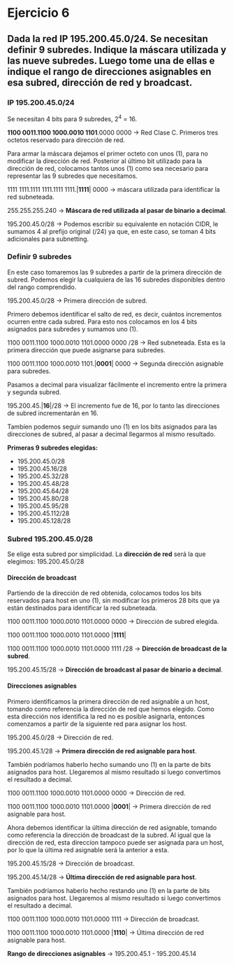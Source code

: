 # Ejercicio 6

## Dada la red IP 195.200.45.0/24. Se necesitan definir 9 subredes. Indique la máscara utilizada y las nueve subredes. Luego tome una de ellas e indique el rango de direcciones asignables en esa subred, dirección de red y broadcast.

### IP 195.200.45.0/24
Se necesitan 4 bits para 9 subredes, $2^{4}$ = 16.

**1100 0011.1100 1000.0010 1101**.0000 0000 -> Red Clase C. Primeros tres octetos reservado para dirección de red.

Para armar la máscara dejamos el primer octeto con unos (1), para no modificar la dirección de red. Posterior al último bit utilizado para la dirección de red, colocamos tantos unos (1) como sea necesario para representar las 9 subredes que necesitamos.

1111 1111.1111 1111.1111 1111.|**1111**| 0000 -> máscara utilizada para identificar la red subneteada.

255.255.255.240 -> **Máscara de red utilizada al pasar de binario a decimal**.

195.200.45.0/28 -> Podemos escribir su equivalente en notación CIDR, le sumamos 4 al prefijo original (/24) ya que, en este caso, se toman 4 bits adicionales para subnetting.

### Definir 9 subredes
En este caso tomaremos las 9 subredes a partir de la primera dirección de subred. Podemos elegir la cualquiera de las 16 subredes disponibles dentro del rango comprendido.

195.200.45.0/28 -> Primera dirección de subred. 

Primero debemos identificar el salto de red, es decir, cuántos incrementos ocurren entre cada subred. Para esto nos colocamos en los 4 bits asignados para subredes y sumamos uno (1).

1100 0011.1100 1000.0010 1101.0000 0000 /28 -> Red subneteada. Esta es la primera dirección que puede asignarse para subredes.

1100 0011.1100 1000.0010 1101.|**0001**| 0000 -> Segunda dirección asignable para subredes.

Pasamos a decimal para visualizar fácilmente el incremento entre la primera y segunda subred.

195.200.45.|**16**|/28 -> El incremento fue de 16, por lo tanto las direcciones de subred incrementarán en 16.

Tambíen podemos seguir sumando uno (1) en los bits asignados para las direcciones de subred, al pasar a decimal llegarmos al mismo resultado.

**Primeras 9 subredes elegidas:**

- 195.200.45.0/28
- 195.200.45.16/28
- 195.200.45.32/28
- 195.200.45.48/28
- 195.200.45.64/28
- 195.200.45.80/28
- 195.200.45.95/28
- 195.200.45.112/28
- 195.200.45.128/28

### Subred 195.200.45.0/28

Se elige esta subred por simplicidad.
La **dirección de red** será la que elegimos: 195.200.45.0/28

#### Dirección de broadcast
Partiendo de la dirección de red obtenida, colocamos todos los bits reservados para host en uno (1), sin modificar los primeros 28 bits que ya están destinados para identificar la red subneteada.

1100 0011.1100 1000.0010 1101.0000 0000 -> Dirección de subred elegida.

1100 0011.1100 1000.0010 1101.0000 |**1111**|

1100 0011.1100 1000.0010 1101.0000 1111 /28 -> **Dirección de broadcast de la subred**.

195.200.45.15/28 -> **Dirección de broadcast al pasar de binario a decimal**.

#### Direcciones asignables
Primero identificamos la primera dirección de red asignable a un host, tomando como referencia la dirección de red que hemos elegido. Como esta dirección nos identifica la red no es posible asignarla, entonces comenzamos a partir de la siguiente red para asignar los host.

195.200.45.0/28 -> Dirección de red.

195.200.45.1/28 -> **Primera dirección de red asignable para host**.

También podríamos haberlo hecho sumando uno (1) en la parte de bits asignados para host. Llegaremos al mismo resultado si luego convertimos el resultado a decimal.

1100 0011.1100 1000.0010 1101.0000 0000 -> Dirección de red.

1100 0011.1100 1000.0010 1101.0000 |**0001**| -> Primera dirección de red asignable para host.

Ahora debemos identificar la última dirección de red asignable, tomando como referencia la dirección de broadcast de la subred. Al igual que la dirección de red, esta direccíon tampoco puede ser asignada para un host, por lo que la última red asignable será la anterior a esta.

195.200.45.15/28 -> Dirección de broadcast.

195.200.45.14/28 -> **Última dirección de red asignable para host**.

También podríamos haberlo hecho restando uno (1) en la parte de bits asignados para host. Llegaremos al mismo resultado si luego convertimos el resultado a decimal.

1100 0011.1100 1000.0010 1101.0000 1111 -> Dirección de broadcast.

1100 0011.1100 1000.0010 1101.0000 |**1110**| -> Última dirección de red asignable para host.

**Rango de direcciones asignables** -> 195.200.45.1 - 195.200.45.14